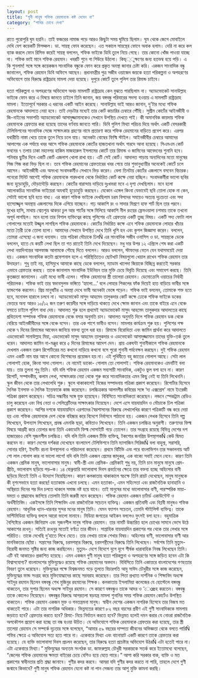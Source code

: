 ```yaml
---
layout: post
title: "গুনী মানুষ শফিক রেহমানকে কষ্ট দেবেন না"
category: "পাখির চোখে দেখা"
---
```


রাতে পুরোপুরি ঘুম হয়নি। তাই ফজরের নামাজ পড়ে আরও কিছুটা সময় ঘুমিয়ে ছিলাম। ঘুম থেকে জেগে মোবাইলে দেখি বেশ কয়েকটি মিসড্কল। ডা. সায়ন্থ ফোন করেছেন। এত সকালে সায়ন্থের ফোনে অবাক হলাম। দেরি না করে কল ব্যাক করলে ফোন রিসিভ করেই সায়ন্থ বললেন, শফিক ভাইকে ডিবি তুলে নিয়ে গেছে। তার কোনো খোঁজ পাওয়া যাচ্ছে না। শফিক ভাই মানে শফিক রেহমান। খবরটি শুনে গা শিউরে উঠলো। কিছ্্ুক্ষণের জন্য হতভম্ব হয়ে পড়ি। এ কি শুনলাম! সঙ্গে সঙ্গে কয়েকজন সাংবাদিক বন্ধুকে ফোন করে প্রকৃত অবস্থা জানার চেষ্টা করি। একজন সাংবাদিক বন্ধু জানালেন, শফিক রেহমান ডিবি অফিসে আছেন। প্রধানমন্ত্রীর পুত্র সজীব ওয়াজেদ জয়কে হত্যা পরিকল্পনা ও অপহরণের অভিযোগে তার বিরুদ্ধে রাষ্ট্রদ্রোহ মামলা দেয়া হয়েছে। দুপুরে কোর্টে তুলে পুলিশ তার রিমান্ড চাইবে।

হত্যা পরিকল্পনা ও অপহরণের অভিযোগ অথচ মামলাটি রাষ্ট্রদ্রোহ কেন বুঝতে পারছিলাম না। অ্যাডভোকেট সানাউল্লাহ ভাইকে ফোন করে এ বিষয়ে জানতে চাইলে তিনি জানান, জয় বঙ্গবন্ধু পরিবারের সদস্য হওয়ায় এ মামলাটি রাষ্ট্রদ্রোহ মামলা। ইতোপূর্বে সরকার এ ধরনের একটি আইন করেছে। সানাউল্লাহ ভাই আরও জানান, দু’টার মধ্যে শফিক রেহমানকে আদালতে নেয়া হবে। তাই দেড়টার মধ্যেই তার কোর্ট কাচারির চেম্বারে পৌঁছি। সুপ্রীম কোর্টের আইনজীবী ও জি-নাইনের সভাপতি অ্যাডভোকেট আসাদুজ্জামানকেও সেখানে উপস্থিত দেখতে পাই। কী অমানবিক কায়দায় শফিক রেহমানকে গ্রেফতার করা হয়েছে তাদের বর্ণনায় জানতে পারি। ডিবি পুলিশ মিথ্যা পরিচয় দিয়ে অর্থাৎ একটি বেসরকারী টেলিভিশনের সাংবাদিক সেজে সাক্ষাৎকার গ্রহণের নামে প্রতারণা করে শফিক রেহমানের বাড়িতে প্রবেশ করে। এরপর যথারীতি নাস্তা খেয়ে তাকে তুলে নিয়ে চলে যায়। অনেকটা বোম্বের ফিল্মি স্টাইল। আইনজীবীর চেম্বারে আমাদের আলাপের এক পর্যায়ে খবর আসে শফিক রেহমানকে কোর্টের হাজতখানা অর্থাৎ গারদে আনা হয়েছে। সিএমএম কোর্ট ভবনের ৭ তলায় ঢাকা মহানগর হাকিম মাজহারুল ইসলামের কোর্টে তার রিমান্ড ও জামিনের আবেদনের শুনানি হবে। শনিবার ছুটির দিনে একটি কোর্ট এজলাশ খোলা রাখা হয়। এটি সেই কোর্ট। আদালত পাড়ায় অন্যদিনের মতো মানুষের গিজ গিজ করা ভিড় ছিল না। তবে শফিক রেহমানের গ্রেফতারের খবর পেয়ে তার শুভানুধ্যায়ীর অনেকেই কোর্টে চলে আসেন। আইনজীবী এবং অসংখ্য সংবাদকর্মীও সেখানে ভিড় করেন।
বেলা তিনটায় কোর্টের এজলাসে বসবেন বিচারক। পনেরো মিনিট আগেই শফিক রেহমানকে গারদখানা থেকে নির্ধারিত কোর্ট কক্ষে নেয়া হচ্ছিল। সংবাদকর্মীরা ভালো ছবির জন্য হুড়োহুড়ি, দৌড়াদৌড়ি করছেন। কোর্টের বারান্দায় দাড়িয়ে দুঃখভরা মনে এ দৃশ্য দেখছিলাম। মনে হলো আলোকচিত্র সাংবাদিক ভাইয়েরা অযথাই হুড়োহুড়ি করছেন। যেকোন এঙ্গেল কিংবা যেভাবেই ছবি তোলা হোক না কেন, সেটাই ভালো ছবি হতে বাধ্য। এর কারণ শফিক ভাইকে দেখছিলাম চরম বিপদের সময়েও অত্যন্ত দৃঢ়চেতা এবং সদা হাস্যোজ্জ্বল অবস্থায় এজলাসের দিকে এগিয়ে যাচ্ছেন। গাঢ় আকাশি রং ও সাদার মিশ্রণে হাফ শার্ট ছিল তার পরনে। মুখের হাসি, মাথায় শ্বেতশুভ্র ঝাকড়া চুল আর শার্টের সঙ্গে মিলিয়ে আকাশি নীল রংয়ের ফ্রেমওয়ালা চশমায় তাকে তখনো অপূর্ব লাগছিল। মনে হলো তার বিশাল ব্যক্তিত্বের কাছে পুলিশের এই গ্রেফতার একটি তুচ্ছ বিষয়। একটি সদ্য ফোটা লাল গোলাপের মতোই উজ্জ্বল লাগছিল শফিক রেহমানকে।
কোর্টের নির্ধারিত কক্ষে এনে শফিক রেহমানকে লোহার খাঁচার মতো তৈরী ঢকে তোলা হলো। আমাদের সেখানে উপস্থিত দেখে তিনি খুশি হন এবং কুশল জিজ্ঞাসা করেন। বললেন, তোমরা এসেছো এ জন্য ধন্যবাদ। তার পত্রিকা মৌচাকে ঢিলÑ এর সাংবাদিক সজীব ওনাসিস ও ডা. সায়ন্থকে ডেকে বললেন, হাতে যে কয়টি লেখা ছিল তা গত রাতেই তিনি দেখে দিয়েছেন। মধু দার উপর ১২ এপ্রিলে শেষ করা একটি লেখা নয়াদিগন্তের আলফাজ আনামকে পৌছে দিতে বললেন। আরও বললেন, স্টাফদের বেতন যেন যথাসময়েই দেয়া হয়। একজন সাংবাদিক কতটা প্রফেশনাল হলে এ পরিস্থিতিতেও ছোটখাট বিষয়গুলো খেয়াল রাখেন শফিক রেহমান তার উদাহরণ। শুধু তাই নয়, হাসিমুখে আমাকে কাছে ডেকে বললেন, ম্যাডাম খালেদা জিয়াকে বিচ্ছিন্ন করতেই সরকার এভাবে গ্রেফতার করছে। তাকে জানালাম সাংবাদিক ইউনিয়ন তার মুক্তি চেয়ে বিবৃতি দিয়েছে এবং সমাবেশ করছে। তিনি কৃতজ্ঞতা জানালেন। এরই মধ্যে ভাবী এলেন। শফিক রেহমানের স্ত্রী তালেয়া রেহমান। ডেমোক্রেসি ওয়াচের নির্বাহী পরিচালক। শফিক ভাই তার স্বভাবসুলভ ভঙ্গিতে ‘হ্যালো...’ বলে লোহার শিকলের ফাঁক দিয়েই হাত বাড়িয়ে ভাবীর সঙ্গে হ্যান্ডশেক করলেন। প্রিয় মানুষটির এ অবস্থা দেখে ভাবী অনেকটা ভেঙ্গে পড়েন। শফিক ভাই বললেন, তোমাকে শক্ত হতে হবে, মনোবল হারালে চলবে না।
অ্যাডভোকেট মাসুদ আহমেদ তালুকদার কোর্ট কক্ষে ঢোকে শফিক ভাইকে ডকের ভেতরে অন্য আরও ১০/১২ জন তরুণ কয়েদীর সঙ্গে দাড়িয়ে থাকতে দেখে ক্ষোভ জানান এবং তাকে বাইরে এনে বেঞ্চে বসাতে চাইলে পুলিশ বাধা দেয়। আদালত শুরু হলে প্রথমেই অ্যাডভোকেট মাসুদ আহমেদ তালুকদার আদালতের কাছে প্রথিতযশা সম্পাদক শফিক রেহমানকে বেঞ্চে বসার অনুমতি চান। আদালত অনুমতি দিলে শফিক রেহমান ডক থেকে বেরিয়ে আইনজীবীদের সঙ্গে বেঞ্চে বসেন। তার এক পাশে ভাবীও বসেন। মামলার কার্যক্রম শুরু হয়। পুলিশের পক্ষ থেকে ৭ দিনের রিমান্ডের আবেদন জানিয়ে বক্তব্য তুলে ধরা হয়। রিমান্ডে বিরোধিতা এবং জামিন প্রার্থনা করে আদালতে এডভোকেট সানাউল্লাহ মিয়া, এডভোকেট মাসুদ আহমেদ তালুকদার ও এডভোকেট আসাদুজ্জামান তাদের যুক্তি-তর্ক তুলে ধরেন। আদালত জামিন না-মঞ্জুর করে ৫ দিনের রিমান্ডের আদেশ দেন। প্রায় একঘন্টা শুনানীকালে শফিক রেহমানকে দেখলাম একজন তরুন রিপোর্টারের মত কখনো দাড়িয়ে কখনো বসে পুরো শুনানী পর্যবেক্ষন করছেন।
দুই
শফিক রেহমান এমন একটি নাম যার আগে কোনো বিশেষনের প্রয়োজন হয় না। এই পৃথিবীতে বহু জাতের গোলাপ আছে। সেটা লাল গোলাপই হোক, কিংবা সাদা গোলাপ। যে নামেই ডাকো- গোলাম তো গোলাপই। শফিক রেহমানকেও এমনটিই বলা যায়। তার তুলনা শুধু তিনি।
যদি বলি শফিক রেহমান একজন সব্যসাচী সাংবাদিক, একটুও ভুল বলা হবে না। কারণ রিপোর্ট, সম্পাদকীয়, কলাম লেখা, সাক্ষাৎকার নেয়া থেকে শুরু করে সাংবাদিকতার এমন কিছু নেই যা তিনি লিখেননি। স্কুল জীবন থেকে তার লেখালেখি শুরু। স্কুলে থাকাকালেই নিজের সম্পাদনায় পত্রিকা প্রকাশ করেছেন। রিপোর্টার হিসেবে দৈনিক ইনসাফ ও দৈনিক ইত্তেফাকে কাজ করেছেন। চলচ্চিত্রকার আলমগীর কবিরের সঙ্গে ‘দ্য এক্সপ্রেস’ নামে ইংরেজী পত্রিকা প্রকাশ করেছেন। সচিত্র সন্ধানীর সঙ্গে যুক্ত হয়েছেন। বিবিসিতে সাংবাদিকতা করেছেন। লন্ডনে স্পেকট্রাম রেডিও চালু করেছেন এবং বিশ্ব নেতা ও সেলিব্রেটিদের সাক্ষাৎকার নিয়েছেন। দেশে এসে যায়যায়দিন ও মৌচাকে ঢিল পত্রিকা প্রকাশ করেছেন। আশির দশকে যায়যায়দিনে এরশাদের স্বৈরশাসনের বিরুদ্ধে লেখালেখির কারণে পত্রিকাটি বন্ধ করে দেয়া হয় এবং শফিক রেহমানকে দেশ থেকে বহিষ্কার করে বিদেশে নির্বাসনে পাঠানো হয়।
একজন লেখক হিসেবে তিনি গল্প লিখেছেন, উপন্যাস লিখেছেন, প্রবন্ধ এমনকি ছড়া, কবিতাও লিখেছেন। তিনি একজন চলচ্চিত্র অনুরাগী। তরুণদের ফিল্ম বিষয়ে আগ্রহী করে তোলার জন্য তিনি একাডেমি ফিল্ম সোসাইটি গড়ে তোলেন। তার সংগ্রহে রয়েছে বিভিন্ন দেশের দশ হাজারেরও বেশি সৃজনশীল চলচ্চিত্র।
যদি বলি তিনি একজন টিভি ব্যক্তিত্ব, টকশোর জনপ্রিয় উপস্থাপকÑ কেউ দ্বিমত করবেন না। কারণ দেশের দর্শকরা দেখেছেন বাংলাদেশ টেলিভিশনে তিনি ম্যাগাজিন সিরিজÑ বলা বাহুল্য, সরাসরি, সোনার হরিণ, ইদানীং রচনা উপস্থাপনা ও পরিচালনা করেছেন। প্রথমে বিটিভি এবং পরে বাংলাভিশন তার সঞ্চালনায় আর্ট শো লাল গোলাপ কার না ভালো লাগে!
যদি বলি তিনি একজন প্রেমের জাদুকর, এক বাক্যে সবাই মেনে নেবে। কারণ তিনি একজন প্রেমিক মানুষ, ভালোবাসার মানুষ। স্বামী-স্ত্রী এবং প্রেমিক- প্রেমিকাই শুধু নয়, তিনি চান মানুষে মানুষে প্রেম-প্রীতি, ভালোবাস ছড়িয়ে পড়–ক। ১৪ ফেব্রুয়ারি ভালোবাসা দিবস প্রবর্তনের ক্ষেত্রে তার বক্তব্য হচ্ছে অহিংসার বানী ছড়িয়ে দিতেই তিনি এ উদ্যোগ নিয়েছিলেন। কারণ কলকাতায় থাকাকালে স্বচক্ষে তিনি রায়ট দেখেছেন, মানুষ মানুষকে কী নৃশংসভাবে হত্যা করছে! হত্যাকান্ড এখনো চলছে। এমন হত্যাকা-, এমন সহিংসতা এবং রাজনৈতিক হানাহানি ও অস্থিরতা দিনের পর দিন চলতে থাকলে সমাজ নষ্ট হয়ে যাবে। তাই মানুষের মধ্যে ভালোবাসার বাণী, পারস্পরিক মায়া-মমতা ও শ্রদ্ধাবোধ জাগিয়ে তোলাটা তিনি জরুরী মনে করেছেন।
শফিক রেহমান একজন চার্টার্ড একাউন্টেন্ট ও অর্থনীতিবিদ। একইসঙ্গে তিনি শিক্ষাবিদ এবং রাজনৈতিক সচেতন ব্যক্তিত্ব। একজন প্রতিবাদী এবং বিপ্লবী মানুষও শফিক রেহমান। আধুনিক ধ্যান-ধারনার সুন্দর মনের মানুষ তিনি। যেমন ফ্যাশন সচেতন, তেমনি স্টাইলিস্ট ব্যক্তিত্ব। তাকে মাল্টিমিডিয়া ব্যক্তিত্ব বললে আরো ভালো মানাবে। মিডিয়া জগতের আইকন বললেও যুৎসই বলা হবে। বহুমাত্রিক বৈশিষ্ট্যের একজন জিনিয়াস এবং সৃজনশীল মানুষ শফিক রেহমান। তার নামটি উচ্চারিত হলে চোখের সামনে ভেসে উঠে আকাশের রংধনু। সত্যিই রংধনুর মতোই বর্ণাঢ্য তার জীবন।
সাপ্তাহিক যায়যায়দিন প্রকাশের পর থেকে তার লেখার সঙ্গে পরিচিত। তাকে দেখেছি দু’হাতে লিখে যেতে। তার লেখায় তাকে শেখার বিষয়। অহিংসার বাণী, ভালোবাসার বাণী আর মানবিকতার ছোঁয়া। সন্ত্রাসের বিরুদ্ধে, চরমপন্থার বিরুদ্ধে, চরমপন্থীদের বিরুদ্ধে তিনি লিখেছেন। সর্বশেষ তিনি মৃত্যুদ- বিরোধী জনমত সৃষ্টির জন্য কাজ করছিলেন। মৃত্যুদ- দেশে বিদেশে যুগে যুগে শীর্ষক ধারাবাহিক নিবন্ধ লিখেছেন তিনি। এটি বই আকারেও প্রকাশিত হয়েছে। এমন একজন গুণী মানুষ হত্যা পরিকল্পনা ও অপহরণের সঙ্গে জড়িত হবেন এটা কি বিশ্বাসযোগ্য?
বাংলাদেশের মুক্তিযুদ্ধেও রয়েছে শফিক রেহমানের অবদান। বিবিসিতে তিনি একাত্তরে বাংলাদেশের গণহত্যার বিবরণ তুলে ধরেছেন। মুক্তিযুদ্ধের পক্ষে বিশ্বজনমত গড়ে তুলতে বিচারপতি আবু সাঈদ চৌধুরীর সঙ্গে কাজ করেছেন, মুক্তিযুদ্ধের ফান্ড সংগ্রহ করে মুক্তিযোদ্ধাদের কাছে সরবরাহ করেছেন। তার পিতা প্রখ্যাত দার্শনিক ও শিক্ষাবিদ অধ্যক্ষ সাইদুর রহমান ছিলেন বঙ্গবন্ধু শেখ মুজিবুর রহমানের শিক্ষক। কলকাতায় ইসলামিয়া কলেজের যে হোস্টেলে বঙ্গবন্ধু থাকতেন, তার সুপার ছিলেন অধ্যক্ষ সাইদুর রহমান। সে কারণে বঙ্গবন্ধুও তাকে আদর ও ¯েœহ করতেন। বঙ্গবন্ধু তাকে কোলেও নিয়েছেন। বঙ্গবন্ধুর বিরুদ্ধে আগরতলা ষড়যন্ত্র মামলা শুনানির সময় শফিক রেহমান কোর্টেও উপস্থিত থাকতেন।
শফিক রেহমান একজন মুক্ত ও গনতন্ত্রমনা মানুষ। স্বাধীন দেশের একজন নাগরিক হিসেবে তার নিজস্ব মত থাকতেই পারে। এটা তার নাগরিক অধিকার। ভিন্নমতের কারণে ৮২ বছর বয়সের প্রবীণ এই গুণী সাংবাদিককে মামলায় জড়াতে হবে? গ্রেফতার করতে হবে? রিমা-ে নিয়ে নির্যাতন করতে হবে? ভিন্নমত হলেই দমন করার যে নোংরা রাজনৈতিক অপকৌশল প্রয়োগ করা হচ্ছে তা বন্ধ হওয়া উচিত। যে অভিযোগে শফিক রেহমানকে গ্রেফতার করা হয়েছে, তার স্ত্রী তালেয়া রেহমান সে সম্পর্কে দৃঢ়তার সঙ্গে বলেছেন, “আমার ৫৯ বছরের দাম্পত্য জীবনের অভিজ্ঞতা থেকে বলতে পারিÑ শফির ক্ষেত্রে এ অভিযোগ সত্য হতে পারে না। একেবারে মিথ্যা এবং বানোয়াট একটি কারণে তাকে গ্রেফতার করা হয়েছে। যে ব্যক্তি ভালোবাসা দিবস প্রচলন করেছেন, তার বিরুদ্ধে হত্যা প্রচেষ্টার অভিযোগ উঠরÑ এটা হতেই পারে না। এটা একেবারে মিথ্যা।” মুক্তিযুদ্ধের অন্যতম সংগঠক ডা. জাফরুল্লাহ চৌধুরী সরকারকে সতর্ক করে ইতোমধ্যে বলেছেন, “জেলের শফিক রেহমানের ক্ষমতা বাইরের চেয়ে বেশিও হয়ে যেতে পারে।” আশা করি সরকার বাক, ব্যক্তি ও মত প্রকাশের স্বাধীনতার প্রতি শ্রদ্ধা জানাবে। গুণীর কদর করবে। আমরা যদি গুণীর কদর করতে না পারি, তাহলে দেশে গুণী জন্মাবে কিভাবে? গুণী মানুষ শফিক রেহমান যেনো কষ্ট না পান সেজন্য তার আশু মুক্তি কামনা করছি।
